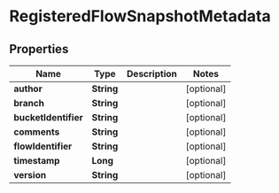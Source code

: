 # RegisteredFlowSnapshotMetadata

## Properties
Name | Type | Description | Notes
------------ | ------------- | ------------- | -------------
**author** | **String** |  |  [optional]
**branch** | **String** |  |  [optional]
**bucketIdentifier** | **String** |  |  [optional]
**comments** | **String** |  |  [optional]
**flowIdentifier** | **String** |  |  [optional]
**timestamp** | **Long** |  |  [optional]
**version** | **String** |  |  [optional]
